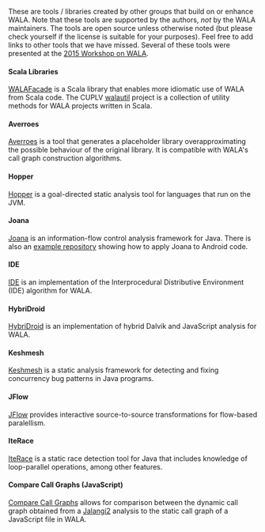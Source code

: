 These are tools / libraries created by other groups that build on or enhance WALA. Note that these tools are supported by the authors, *not* by the WALA maintainers. The tools are open source unless otherwise noted (but please check yourself if the license is suitable for your purposes).  Feel free to add links to other tools that we have missed.  Several of these tools were presented at the [2015 Workshop on WALA](http://researcher.watson.ibm.com/researcher/view_group.php?id=5750).

#### Scala Libraries
[WALAFacade](https://github.com/cos/WALAFacade) is a Scala library that enables more idiomatic use of WALA from Scala code.  The CUPLV [walautil](https://github.com/cuplv/walautil) project is a collection of utility methods for WALA projects written in Scala.

#### Averroes
[Averroes](https://github.com/themaplelab/averroes) is a tool that generates a placeholder library overapproximating the possible behaviour of the original library.  It is compatible with WALA's call graph construction algorithms.

#### Hopper
[Hopper](https://github.com/cuplv/hopper) is a goal-directed static analysis tool for languages that run on the JVM.

#### Joana
[Joana](https://github.com/jgf/joana) is an information-flow control analysis framework for Java.  There is also an [example repository](https://github.com/mohrm/android-analyzer) showing how to apply Joana to Android code.

#### IDE
[IDE](https://github.com/amaurremi/IDE) is an implementation of the Interprocedural Distributive Environment (IDE) algorithm for WALA.

#### HybriDroid
[HybriDroid](https://github.com/SunghoLee/HybriDroid) is an implementation of hybrid Dalvik and JavaScript analysis for WALA.

#### Keshmesh
[Keshmesh](http://keshmesh.cs.illinois.edu/) is a static analysis framework for detecting and fixing concurrency bug patterns in Java programs.

#### JFlow
[JFlow](https://github.com/vazexqi/JFlow) provides interactive source-to-source transformations for flow-based paralellism.

#### IteRace
[IteRace](https://github.com/cos/iterace) is a static race detection tool for Java that includes knowledge of loop-parallel operations, among other features. 

#### Compare Call Graphs (JavaScript)
[Compare Call Graphs](https://github.com/MaxSchlueter/WALA-Analyses/tree/master/CompareCallGraphs) allows for comparison between the dynamic call graph obtained from a [Jalangi2](https://github.com/Samsung/jalangi2) analysis to the static call graph of a JavaScript file in WALA.